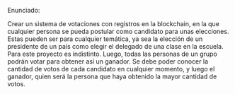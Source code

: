 Enunciado:

Crear un sistema de votaciones con registros en la blockchain, en la que cualquier persona se pueda postular como candidato
para unas elecciones. Estas pueden ser para cualquier temática, ya sea la elección de un presidente de un país como elegir
el delegado de una clase en la escuela. Para este proyecto es indistinto.
Luego, todas las personas de un grupo podrán votar para obtener así un ganador. Se debe poder conocer la cantidad de votos de cada candidato en cualquier momento, y luego el ganador, quien será la persona
que haya obtenido la mayor cantidad de votos.
